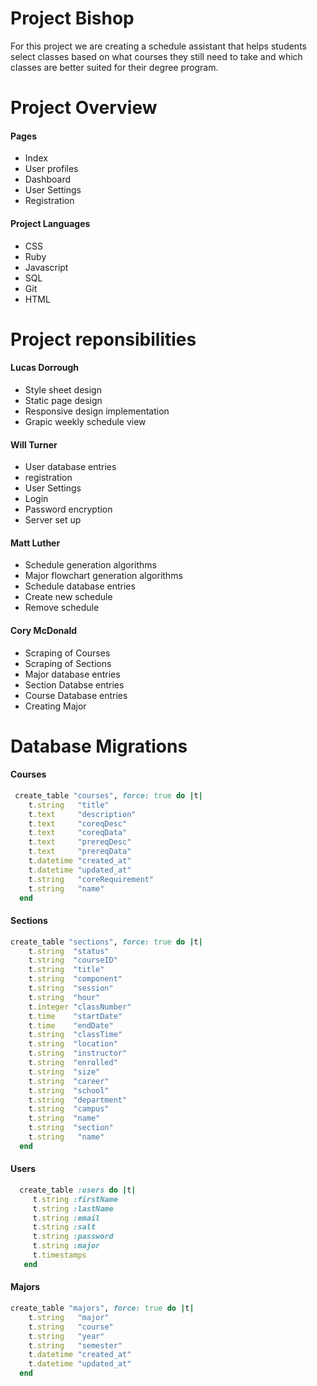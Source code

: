 Project Bishop
=============
For this project we are creating a schedule assistant that helps students select classes based on what courses they still need to take and which classes are better suited for their degree program. 

Project Overview
=============
#### Pages
* Index
* User profiles
* Dashboard
* User Settings
* Registration

#### Project Languages
* CSS
* Ruby
* Javascript
* SQL
* Git
* HTML

Project reponsibilities
=============
#### Lucas Dorrough
* Style sheet design
* Static page design
* Responsive design implementation
* Grapic weekly schedule view

#### Will Turner
* User database entries
* registration
* User Settings
* Login
* Password encryption
* Server set up

#### Matt Luther
* Schedule generation algorithms
* Major flowchart generation algorithms
* Schedule database entries
* Create new schedule
* Remove schedule


#### Cory McDonald
* Scraping of Courses
* Scraping of Sections
* Major database entries
* Section Databse entries
* Course Database entries
* Creating Major

Database Migrations
=============

#### Courses
```ruby
 create_table "courses", force: true do |t|
    t.string   "title"
    t.text     "description"
    t.text     "coreqDesc"
    t.text     "coreqData"
    t.text     "prereqDesc"
    t.text     "prereqData"
    t.datetime "created_at"
    t.datetime "updated_at"
    t.string   "coreRequirement"
    t.string   "name"
  end
```
#### Sections
```ruby
create_table "sections", force: true do |t|
    t.string  "status"
    t.string  "courseID"
    t.string  "title"
    t.string  "component"
    t.string  "session"
    t.string  "hour"
    t.integer "classNumber"
    t.time    "startDate"
    t.time    "endDate"
    t.string  "classTime"
    t.string  "location"
    t.string  "instructor"
    t.string  "enrolled"
    t.string  "size"
    t.string  "career"
    t.string  "school"
    t.string  "department"
    t.string  "campus"
    t.string  "name"
    t.string  "section"
    t.string   "name"
  end
```

#### Users
```ruby
  create_table :users do |t|
     t.string :firstName
     t.string :lastName
     t.string :email
     t.string :salt
     t.string :password
     t.string :major
     t.timestamps
   end
```

#### Majors
```ruby
create_table "majors", force: true do |t|
    t.string   "major"
    t.string   "course"
    t.string   "year"
    t.string   "semester"
    t.datetime "created_at"
    t.datetime "updated_at"
  end
```


